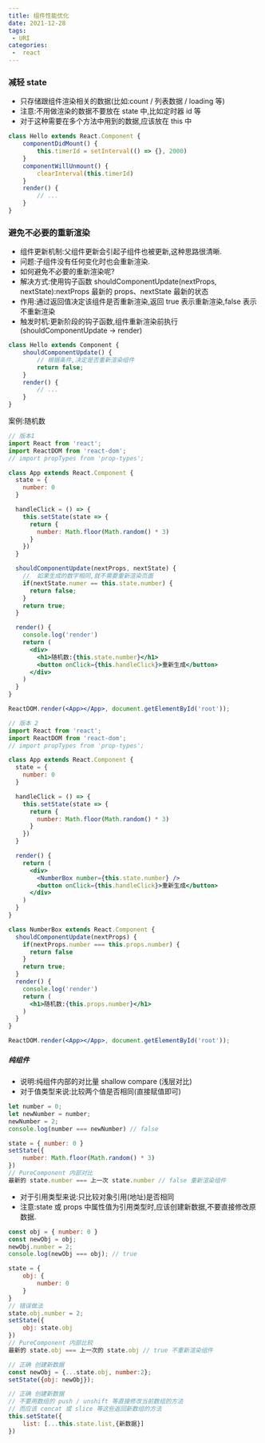 ```yaml
---
title: 组件性能优化
date: 2021-12-28
tags:
 - URI
categories:
 -  react
---
```


### 减轻 state

- 只存储跟组件渲染相关的数据(比如:count / 列表数据 / loading 等)
- 注意:不用做渲染的数据不要放在 state 中,比如定时器 id 等
- 对于这种需要在多个方法中用到的数据,应该放在 this 中

```jsx
class Hello extends React.Component {
    componentDidMount() {
        this.timerId = setInterval(() => {}, 2000)
    }
    componentWillUnmount() {
        clearInterval(this.timerId)
    }
    render() {
        // ...
    }
}
```

### 避免不必要的重新渲染

- 组件更新机制:父组件更新会引起子组件也被更新,这种思路很清晰.
- 问题:子组件没有任何变化时也会重新渲染.
- 如何避免不必要的重新渲染呢?
- 解决方式:使用钩子函数 shouldComponentUpdate(nextProps, nextState):nextProps 最新的 props、nextState 最新的状态
- 作用:通过返回值决定该组件是否重新渲染,返回 true 表示重新渲染,false 表示不重新渲染
- 触发时机:更新阶段的钩子函数,组件重新渲染前执行(shouldComponentUpdate -> render)

```jsx
class Hello extends Component {
    shouldComponentUpdate() {
        // 根据条件,决定是否重新渲染组件
        return false;
    }
    render() {
        // ...
    }
}
```

案例:随机数

```jsx
// 版本1
import React from 'react';
import ReactDOM from 'react-dom';
// import propTypes from 'prop-types';

class App extends React.Component {
  state = {
    number: 0
  }

  handleClick = () => {
    this.setState(state => {
      return {
        number: Math.floor(Math.random() * 3)
      }
    })
  }

  shouldComponentUpdate(nextProps, nextState) {
    //  如果生成的数字相同,就不需要重新渲染页面
    if(nextState.numer == this.state.number) {
      return false;
    }
    return true;
  }

  render() {
    console.log('render')
    return (
      <div>
        <h1>随机数:{this.state.number}</h1>
        <button onClick={this.handleClick}>重新生成</button>
      </div>
    )
  }
}

ReactDOM.render(<App></App>, document.getElementById('root'));
```

```jsx
// 版本 2
import React from 'react';
import ReactDOM from 'react-dom';
// import propTypes from 'prop-types';

class App extends React.Component {
  state = {
    number: 0
  }

  handleClick = () => {
    this.setState(state => {
      return {
        number: Math.floor(Math.random() * 3)
      }
    })
  }

  render() {
    return (
      <div>
        <NumberBox number={this.state.number} />
        <button onClick={this.handleClick}>重新生成</button>
      </div>
    )
  }
}

class NumberBox extends React.Component {
  shouldComponentUpdate(nextProps) {
    if(nextProps.number === this.props.number) {
      return false
    }
    return true;
  }
  render() {
    console.log('render')
    return (
      <h1>随机数:{this.props.number}</h1>
    )
  }
}

ReactDOM.render(<App></App>, document.getElementById('root'));
```

##### 纯组件

- 说明:纯组件内部的对比量 shallow compare (浅层对比)
- 对于值类型来说:比较两个值是否相同(直接赋值即可)

```js
let number = 0;
let newNumber = number;
newNumber = 2;
console.log(number === newNumber) // false
```

```js
state = { number: 0 }
setState({
    number: Math.floor(Math.random() * 3)
})
// PureComponent 内部对比
最新的 state.number === 上一次 state.number // false 重新渲染组件
```

- 对于引用类型来说:只比较对象引用(地址)是否相同
- 注意:state 或 props 中属性值为引用类型时,应该创建新数据,不要直接修改原数据.

```js
const obj = { number: 0 }
const newObj = obj;
newObj.number = 2;
console.log(newObj === obj); // true
```

```js
state = {
    obj: {
        number: 0
    }
}
// 错误做法
state.obj.number = 2;
setState({
    obj: state.obj
})
// PureComponent 内部比较
最新的 state.obj === 上一次的 state.obj // true 不重新渲染组件

// 正确 创建新数据
const newObj = {...state.obj, number:2};
setState({obj: newObj});

// 正确 创建新数据
// 不要用数组的 push / unshift 等直接修改当前数组的方法
// 而应该 concat 或 slice 等这些返回新数组的方法
this.setState({
    list: [...this.state.list,{新数据}]
})
```





